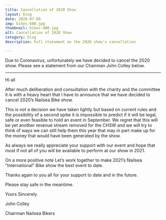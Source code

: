 ```yaml
---
title: Cancellation of 2020 Show
layout: blog
date: 2020-07-09
img: bikes-600.jpg
thumbnail: bikes-400.jpg
alt: Cancellation of 2020 Show
category: blog
description: Full statement on the 2020 show's cancellation

---
```


Due to Coronavirus, unfortunately we have decided to cancel the 2020 show. Please see a statement from our Chairman John Colley below.

---

Hi all

After much deliberation and consultation with the charity and the committee it is with a heavy heart that I have to announce that we have decided to cancel 2020’s Nailsea Bike show.

This is not a decision we have taken lightly but based on current rules and the possibility of a second spike it is impossible to predict if it will be legal, safe or even feasible to hold an event in September. We regret that this will be yet another revenue stream removed for the CHSW and we will try to think of ways we can still help them this year that may in part make up for the money that would have been generated by the show.

As always we really appreciate your support with our event and hope that most if not all of you will be available to perform at our show in 2021.

On a more positive note Let’s work together to make 2021’s Nailsea “International” Bike show the best event to date.

Thanks again to you all for your support to date and in the future.

Please stay safe in the meantime.

Yours Sincerely

John Colley

Chairman Nailsea Bikers
